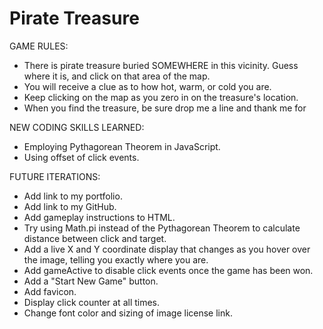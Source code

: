 # Pirate Treasure

GAME RULES:

- There is pirate treasure buried SOMEWHERE in this vicinity. Guess where it is, and click on that area of the map.
- You will receive a clue as to how hot, warm, or cold you are.
- Keep clicking on the map as you zero in on the treasure's location.
- When you find the treasure, be sure drop me a line and thank me for 

NEW CODING SKILLS LEARNED:

- Employing Pythagorean Theorem in JavaScript.
- Using offset of click events.

FUTURE ITERATIONS:

- Add link to my portfolio.
- Add link to my GitHub.
- Add gameplay instructions to HTML.
- Try using Math.pi instead of the Pythagorean Theorem to calculate distance between click and target.
- Add a live X and Y coordinate display that changes as you hover over the image, telling you exactly where you are.
- Add gameActive to disable click events once the game has been won.
- Add a "Start New Game" button.
- Add favicon.
- Display click counter at all times.
- Change font color and sizing of image license link.